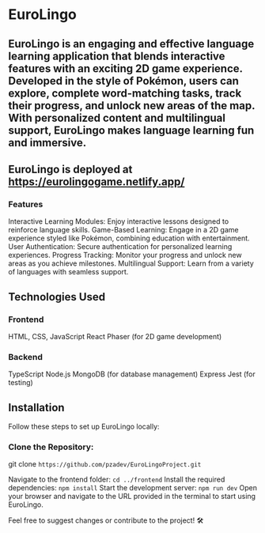 # EuroLingo

## EuroLingo is an engaging and effective language learning application that blends interactive features with an exciting 2D game experience. Developed in the style of Pokémon, users can explore, complete word-matching tasks, track their progress, and unlock new areas of the map. With personalized content and multilingual support, EuroLingo makes language learning fun and immersive.

## EuroLingo is deployed at **https://eurolingogame.netlify.app/**

### Features
Interactive Learning Modules: Enjoy interactive lessons designed to reinforce language skills.
Game-Based Learning: Engage in a 2D game experience styled like Pokémon, combining education with entertainment.
User Authentication: Secure authentication for personalized learning experiences.
Progress Tracking: Monitor your progress and unlock new areas as you achieve milestones.
Multilingual Support: Learn from a variety of languages with seamless support.

## Technologies Used

### Frontend
HTML, CSS, JavaScript
React
Phaser (for 2D game development)

### Backend
TypeScript
Node.js
MongoDB (for database management)
Express
Jest (for testing)

## Installation
Follow these steps to set up EuroLingo locally:

### Clone the Repository:
git clone `https://github.com/pzadev/EuroLingoProject.git`

Navigate to the frontend folder:
`cd ../frontend`
Install the required dependencies:
`npm install`
Start the development server:
`npm run dev`
Open your browser and navigate to the URL provided in the terminal to start using EuroLingo.


Feel free to suggest changes or contribute to the project! 🛠️
